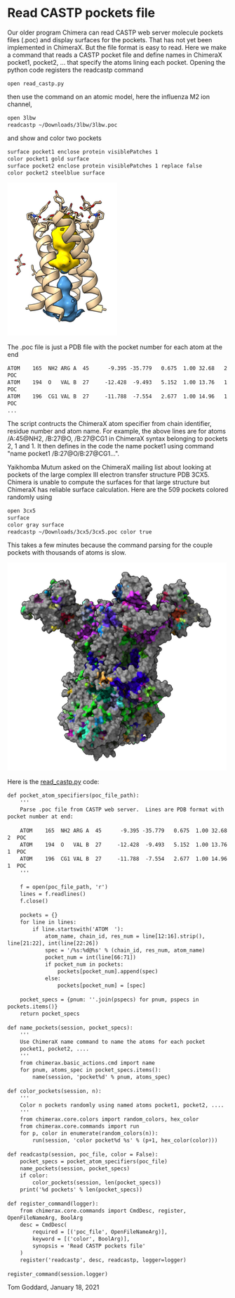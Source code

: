 # Read CASTP pockets file

Our older program Chimera can read CASTP web server molecule pockets files (.poc) and
display surfaces for the pockets.  That has not yet been implemented in ChimeraX.
But the file format is easy to read.  Here we make a command that reads a CASTP pocket
file and define names in ChimeraX pocket1, pocket2, ... that specify the atoms lining
each pocket.  Opening the python code registers the readcastp command

    open read_castp.py

then use the command on an atomic model, here the influenza M2 ion channel,

    open 3lbw
    readcastp ~/Downloads/3lbw/3lbw.poc

and show and color two pockets

    surface pocket1 enclose protein visiblePatches 1
    color pocket1 gold surface
    surface pocket2 enclose protein visiblePatches 1 replace false
    color pocket2 steelblue surface

<img src="3lbw_pockets.jpg" width=250>

The .poc file is just a PDB file with the pocket number for each atom at the end

    ATOM    165  NH2 ARG A  45      -9.395 -35.779   0.675  1.00 32.68   2  POC
    ATOM    194  O   VAL B  27     -12.428  -9.493   5.152  1.00 13.76   1  POC
    ATOM    196  CG1 VAL B  27     -11.788  -7.554   2.677  1.00 14.96   1  POC
    ...

The script contructs the ChimeraX atom specifier from chain identifier, residue number and atom
name.  For example, the above lines are for atoms /A:45@NH2, /B:27@O, /B:27@CG1
in ChimeraX syntax belonging to pockets 2, 1 and 1. It then defines in the code
the name pocket1 using command "name pocket1 /B:27@O/B:27@CG1...".

Yaikhomba Mutum asked on the ChimeraX mailing list about looking at pockets of
the large complex III electron transfer structure PDB 3CX5.  Chimera is unable to
compute the surfaces for that large structure but ChimeraX has reliable surface calculation.
Here are the 509 pockets colored randomly using

    open 3cx5
    surface
    color gray surface
    readcastp ~/Downloads/3cx5/3cx5.poc color true

This takes a few minutes because the command parsing for the couple pockets with
thousands of atoms is slow.

<img src="3cx5_pockets.jpg" width=500>

Here is the [read_castp.py](read_castp.py) code:

    def pocket_atom_specifiers(poc_file_path):
        '''
        Parse .poc file from CASTP web server.  Lines are PDB format with pocket number at end:

        ATOM    165  NH2 ARG A  45      -9.395 -35.779   0.675  1.00 32.68   2  POC
        ATOM    194  O   VAL B  27     -12.428  -9.493   5.152  1.00 13.76   1  POC
        ATOM    196  CG1 VAL B  27     -11.788  -7.554   2.677  1.00 14.96   1  POC
        '''

        f = open(poc_file_path, 'r')
        lines = f.readlines()
        f.close()

        pockets = {}
        for line in lines:
            if line.startswith('ATOM  '):
                atom_name, chain_id, res_num = line[12:16].strip(), line[21:22], int(line[22:26])
                spec = '/%s:%d@%s' % (chain_id, res_num, atom_name)
                pocket_num = int(line[66:71])
                if pocket_num in pockets:
                    pockets[pocket_num].append(spec)
                else:
                    pockets[pocket_num] = [spec]

        pocket_specs = {pnum: ''.join(pspecs) for pnum, pspecs in pockets.items()}
        return pocket_specs

    def name_pockets(session, pocket_specs):
        '''
        Use ChimeraX name command to name the atoms for each pocket
        pocket1, pocket2, ....
        '''
        from chimerax.basic_actions.cmd import name
        for pnum, atoms_spec in pocket_specs.items():
            name(session, 'pocket%d' % pnum, atoms_spec)

    def color_pockets(session, n):
        '''
        Color n pockets randomly using named atoms pocket1, pocket2, ....
        '''
        from chimerax.core.colors import random_colors, hex_color
        from chimerax.core.commands import run
        for p, color in enumerate(random_colors(n)):
            run(session, 'color pocket%d %s' % (p+1, hex_color(color)))

    def readcastp(session, poc_file, color = False):
        pocket_specs = pocket_atom_specifiers(poc_file)
        name_pockets(session, pocket_specs)
        if color:
            color_pockets(session, len(pocket_specs))
        print('%d pockets' % len(pocket_specs))

    def register_command(logger):
        from chimerax.core.commands import CmdDesc, register, OpenFileNameArg, BoolArg 
        desc = CmdDesc(
            required = [('poc_file', OpenFileNameArg)],
            keyword = [('color', BoolArg)],
            synopsis = 'Read CASTP pockets file'
        )
        register('readcastp', desc, readcastp, logger=logger)

    register_command(session.logger)

Tom Goddard, January 18, 2021
